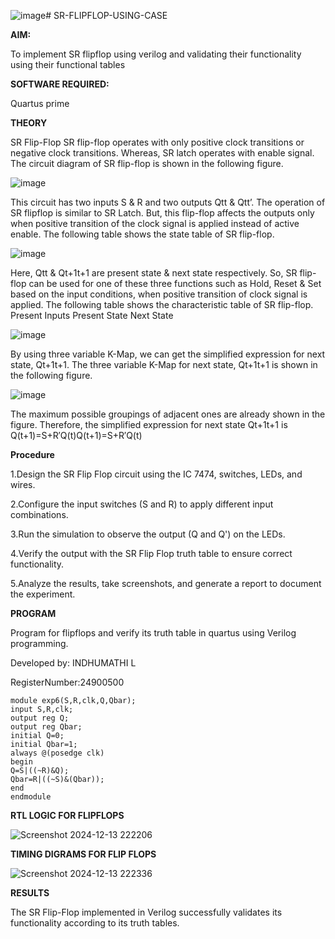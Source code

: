 ![image](https://github.com/user-attachments/assets/25ef775d-9f3a-42de-9425-106aeb97754e)# SR-FLIPFLOP-USING-CASE

**AIM:**

To implement  SR flipflop using verilog and validating their functionality using their functional tables

**SOFTWARE REQUIRED:**

Quartus prime

**THEORY**

SR Flip-Flop SR flip-flop operates with only positive clock transitions or negative clock transitions. Whereas, SR latch operates with enable signal. The circuit diagram of SR flip-flop is shown in the following figure.

![image](https://github.com/naavaneetha/SR-FLIPFLOP-USING-CASE/assets/154305477/0f710028-ad52-4d3e-9276-8714cf023a25)

 
This circuit has two inputs S & R and two outputs Qtt & Qtt’. The operation of SR flipflop is similar to SR Latch. But, this flip-flop affects the outputs only when positive transition of the clock signal is applied instead of active enable. The following table shows the state table of SR flip-flop.

![image](https://github.com/naavaneetha/SR-FLIPFLOP-USING-CASE/assets/154305477/dabfc4f4-87e3-4cbc-9472-f89ee1b5ed30)

 
Here, Qtt & Qt+1t+1 are present state & next state respectively. So, SR flip-flop can be used for one of these three functions such as Hold, Reset & Set based on the input conditions, when positive transition of clock signal is applied. The following table shows the characteristic table of SR flip-flop. Present Inputs Present State Next State

![image](https://github.com/naavaneetha/SR-FLIPFLOP-USING-CASE/assets/154305477/dd90d16c-aec5-4290-a586-e2346b1e9eb5)

 
By using three variable K-Map, we can get the simplified expression for next state, Qt+1t+1. The three variable K-Map for next state, Qt+1t+1 is shown in the following figure.

![image](https://github.com/naavaneetha/SR-FLIPFLOP-USING-CASE/assets/154305477/473efad6-d70b-4ca7-aeb7-898bbfca319f)

 
The maximum possible groupings of adjacent ones are already shown in the figure. Therefore, the simplified expression for next state Qt+1t+1 is Q(t+1)=S+R′Q(t)Q(t+1)=S+R′Q(t)

**Procedure**

1.Design the SR Flip Flop circuit using the IC 7474, switches, LEDs, and wires.

2.Configure the input switches (S and R) to apply different input combinations.

3.Run the simulation to observe the output (Q and Q') on the LEDs.

4.Verify the output with the SR Flip Flop truth table to ensure correct functionality.

5.Analyze the results, take screenshots, and generate a report to document the experiment.

**PROGRAM**

Program for flipflops and verify its truth table in quartus using Verilog programming.

Developed by: INDHUMATHI L

RegisterNumber:24900500

```
module exp6(S,R,clk,Q,Qbar);
input S,R,clk;
output reg Q;
output reg Qbar;
initial Q=0;
initial Qbar=1;
always @(posedge clk)
begin 
Q=S|((~R)&Q);
Qbar=R|((~S)&(Qbar));
end 
endmodule
```



**RTL LOGIC FOR FLIPFLOPS**

![Screenshot 2024-12-13 222206](https://github.com/user-attachments/assets/6280b72b-81ac-4203-bd57-5642e7f152ee)


**TIMING DIGRAMS FOR FLIP FLOPS**

![Screenshot 2024-12-13 222336](https://github.com/user-attachments/assets/26e75d1b-4f9c-4fe8-a5e6-94d459bfe9ab)



**RESULTS**

The SR Flip-Flop implemented in Verilog successfully validates its functionality according to its truth tables.
